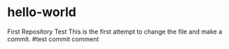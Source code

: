 # hello-world
First Repository Test
This is the first attempt to change the file and make a commit.
#test commit comment
